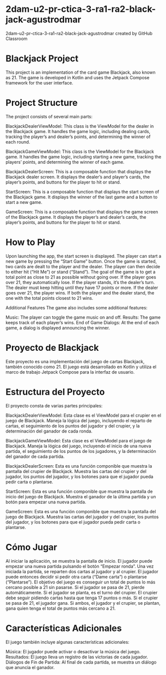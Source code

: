 # 2dam-u2-pr-ctica-3-ra1-ra2-black-jack-agustrodmar
2dam-u2-pr-ctica-3-ra1-ra2-black-jack-agustrodmar created by GitHub Classroom

# Blackjack Project
This project is an implementation of the card game Blackjack, also known as 21. The game is developed in Kotlin and uses the Jetpack Compose framework for the user interface.

# Project Structure
The project consists of several main parts:

BlackjackDealerViewModel: This class is the ViewModel for the dealer in the Blackjack game. It handles the game logic, including dealing cards, tracking the player’s and dealer’s points, and determining the winner of each round.

BlackjackGameViewModel: This class is the ViewModel for the Blackjack game. It handles the game logic, including starting a new game, tracking the players’ points, and determining the winner of each game.

BlackjackDealerScreen: This is a composable function that displays the Blackjack dealer screen. It displays the dealer’s and player’s cards, the player’s points, and buttons for the player to hit or stand.

StartScreen: This is a composable function that displays the start screen of the Blackjack game. It displays the winner of the last game and a button to start a new game.

GameScreen: This is a composable function that displays the game screen of the Blackjack game. It displays the player’s and dealer’s cards, the player’s points, and buttons for the player to hit or stand.

# How to Play
Upon launching the app, the start screen is displayed. The player can start a new game by pressing the “Start Game” button. Once the game is started, two cards are dealt to the player and the dealer. The player can then decide to either hit (“Hit Me”) or stand (“Stand”). The goal of the game is to get a total point as close to 21 as possible without going over. If the player goes over 21, they automatically lose. If the player stands, it’s the dealer’s turn. The dealer must keep hitting until they have 17 points or more. If the dealer goes over 21, the player wins. If both the player and the dealer stand, the one with the total points closest to 21 wins.

Additional Features
The game also includes some additional features:

Music: The player can toggle the game music on and off.
Results: The game keeps track of each player’s wins.
End of Game Dialogs: At the end of each game, a dialog is displayed announcing the winner.

# Proyecto de Blackjack
Este proyecto es una implementación del juego de cartas Blackjack, también conocido como 21. El juego está desarrollado en Kotlin y utiliza el marco de trabajo Jetpack Compose para la interfaz de usuario.

# Estructura del Proyecto
El proyecto consta de varias partes principales:

BlackjackDealerViewModel: Esta clase es el ViewModel para el crupier en el juego de Blackjack. Maneja la lógica del juego, incluyendo el reparto de cartas, el seguimiento de los puntos del jugador y del crupier, y la determinación del ganador de cada ronda.

BlackjackGameViewModel: Esta clase es el ViewModel para el juego de Blackjack. Maneja la lógica del juego, incluyendo el inicio de una nueva partida, el seguimiento de los puntos de los jugadores, y la determinación del ganador de cada partida.

BlackjackDealerScreen: Esta es una función componible que muestra la pantalla del crupier de Blackjack. Muestra las cartas del crupier y del jugador, los puntos del jugador, y los botones para que el jugador pueda pedir carta o plantarse.

StartScreen: Esta es una función componible que muestra la pantalla de inicio del juego de Blackjack. Muestra el ganador de la última partida y un botón para empezar una nueva partida.

GameScreen: Esta es una función componible que muestra la pantalla del juego de Blackjack. Muestra las cartas del jugador y del crupier, los puntos del jugador, y los botones para que el jugador pueda pedir carta o plantarse.

# Cómo Jugar
Al iniciar la aplicación, se muestra la pantalla de inicio. El jugador puede empezar una nueva partida pulsando el botón “Empezar ronda”. Una vez iniciada la partida, se reparten dos cartas al jugador y al crupier. El jugador puede entonces decidir si pedir otra carta (“Dame carta”) o plantarse (“Plantarse”). El objetivo del juego es conseguir un total de puntos lo más cercano posible a 21 sin pasarse. Si el jugador se pasa de 21, pierde automáticamente. Si el jugador se planta, es el turno del crupier. El crupier debe seguir pidiendo cartas hasta que tenga 17 puntos o más. Si el crupier se pasa de 21, el jugador gana. Si ambos, el jugador y el crupier, se plantan, gana quien tenga el total de puntos más cercano a 21.

# Características Adicionales
El juego también incluye algunas características adicionales:

Música: El jugador puede activar o desactivar la música del juego.
Resultados: El juego lleva un registro de las victorias de cada jugador.
Diálogos de Fin de Partida: Al final de cada partida, se muestra un diálogo que anuncia el ganador.
